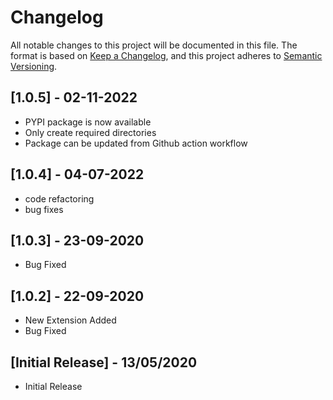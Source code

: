 # Changelog

All notable changes to this project will be documented in this file. The format is based on [Keep a Changelog](https://keepachangelog.com/en/1.0.0/), and this project adheres to [Semantic Versioning](https://semver.org/spec/v2.0.0.html).

## [1.0.5] - 02-11-2022

- PYPI package is now available
- Only create required directories
- Package can be updated from Github action workflow

## [1.0.4] - 04-07-2022

- code refactoring
- bug fixes

## [1.0.3] - 23-09-2020

- Bug Fixed

## [1.0.2] - 22-09-2020

- New Extension Added
- Bug Fixed


## [Initial Release] - 13/05/2020

- Initial Release
 